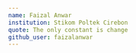 ```yaml
---
name: Faizal Anwar
institution: Stikom Poltek Cirebon
quote: The only constant is change
github_user: faizalanwar
---
```

